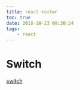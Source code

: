 ```yaml
---
title: react router
toc: true
date: 2018-10-23 09:30:24
tags:
	- react
---
```


# Switch

[switch](https://github.com/ReactTraining/react-router/blob/master/packages/react-router/docs/api/Switch.md)

